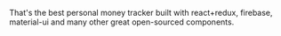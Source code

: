 That's the best personal money tracker built with react+redux, firebase, material-ui and many other great open-sourced components.   
